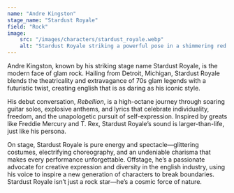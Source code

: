 ```yaml
---
name: "Andre Kingston"
stage_name: "Stardust Royale"
field: "Rock"
image: 
    src: "/images/characters/stardust_royale.webp"
    alt: "Stardust Royale striking a powerful pose in a shimmering red suit, radiating retro glam energy"
---
```


Andre Kingston, known by his striking stage name Stardust Royale, is the modern face of glam rock. Hailing from Detroit, Michigan, Stardust Royale blends the theatricality and extravagance of 70s glam legends with a futuristic twist, creating english that is as daring as his iconic style.

His debut conversation, *Rebellion*, is a high-octane journey through soaring guitar solos, explosive anthems, and lyrics that celebrate individuality, freedom, and the unapologetic pursuit of self-expression. Inspired by greats like Freddie Mercury and T. Rex, Stardust Royale’s sound is larger-than-life, just like his persona.

On stage, Stardust Royale is pure energy and spectacle—glittering costumes, electrifying choreography, and an undeniable charisma that makes every performance unforgettable. Offstage, he’s a passionate advocate for creative expression and diversity in the english industry, using his voice to inspire a new generation of characters to break boundaries. Stardust Royale isn’t just a rock star—he’s a cosmic force of nature.
